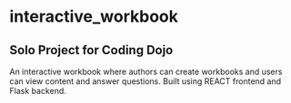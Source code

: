 # interactive_workbook
## Solo Project for Coding Dojo

An interactive workbook where authors can create workbooks and users can view content and answer questions. Built using REACT frontend and Flask backend. 

